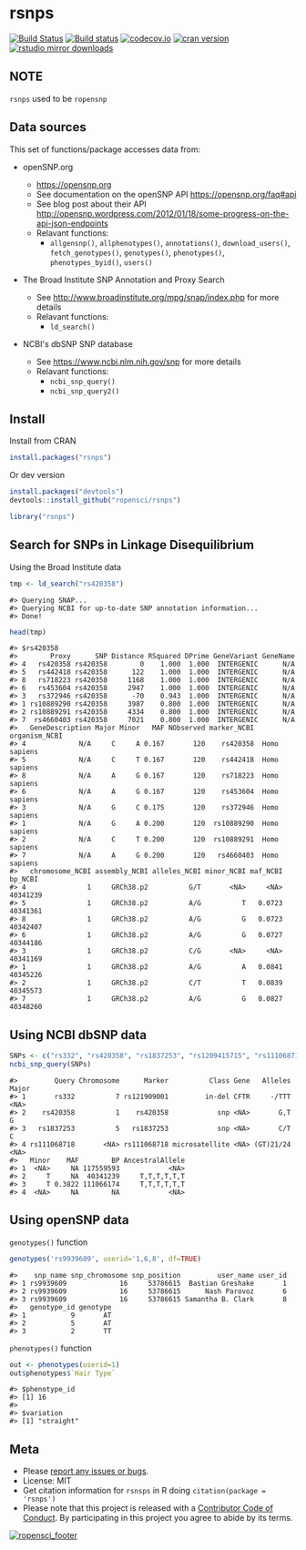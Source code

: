 rsnps
=====



[![Build Status](https://api.travis-ci.org/ropensci/rsnps.png)](https://travis-ci.org/ropensci/rsnps)
[![Build status](https://ci.appveyor.com/api/projects/status/d2lv98726u6t9ut5/branch/master)](https://ci.appveyor.com/project/sckott/rsnps/branch/master)
[![codecov.io](https://codecov.io/github/ropensci/rsnps/coverage.svg?branch=master)](https://codecov.io/github/ropensci/rsnps?branch=master)
[![cran version](http://www.r-pkg.org/badges/version/rsnps)](https://cran.r-project.org/package=rsnps)
[![rstudio mirror downloads](http://cranlogs.r-pkg.org/badges/rsnps?color=E664A4)](https://github.com/metacran/cranlogs.app)

## NOTE

`rsnps` used to be `ropensnp`


## Data sources

This set of functions/package accesses data from:

+ openSNP.org
	+ <https://opensnp.org>
	+ See documentation on the openSNP API <https://opensnp.org/faq#api>
	+ See blog post about their API <http://opensnp.wordpress.com/2012/01/18/some-progress-on-the-api-json-endpoints>
	+ Relavant functions:
		+ `allgensnp()`, `allphenotypes()`, `annotations()`, `download_users()`, 
		`fetch_genotypes()`, `genotypes()`, `phenotypes()`, `phenotypes_byid()`, `users()`

+ The Broad Institute SNP Annotation and Proxy Search
	+ See <http://www.broadinstitute.org/mpg/snap/index.php> for more details
	+ Relavant functions:
		+ `ld_search()`

+ NCBI's dbSNP SNP database
	+ See <https://www.ncbi.nlm.nih.gov/snp> for more details
	+ Relavant functions:
		+ `ncbi_snp_query()`
		+ `ncbi_snp_query2()`

## Install

Install from CRAN


```r
install.packages("rsnps")
```

Or dev version


```r
install.packages("devtools")
devtools::install_github("ropensci/rsnps")
```


```r
library("rsnps")
```

## Search for SNPs in Linkage Disequilibrium

Using the Broad Institute data


```r
tmp <- ld_search("rs420358")
```

```
#> Querying SNAP...
#> Querying NCBI for up-to-date SNP annotation information...
#> Done!
```

```r
head(tmp)
```

```
#> $rs420358
#>        Proxy      SNP Distance RSquared DPrime GeneVariant GeneName
#> 4   rs420358 rs420358        0    1.000  1.000  INTERGENIC      N/A
#> 5   rs442418 rs420358      122    1.000  1.000  INTERGENIC      N/A
#> 8   rs718223 rs420358     1168    1.000  1.000  INTERGENIC      N/A
#> 6   rs453604 rs420358     2947    1.000  1.000  INTERGENIC      N/A
#> 3   rs372946 rs420358      -70    0.943  1.000  INTERGENIC      N/A
#> 1 rs10889290 rs420358     3987    0.800  1.000  INTERGENIC      N/A
#> 2 rs10889291 rs420358     4334    0.800  1.000  INTERGENIC      N/A
#> 7  rs4660403 rs420358     7021    0.800  1.000  INTERGENIC      N/A
#>   GeneDescription Major Minor   MAF NObserved marker_NCBI organism_NCBI
#> 4             N/A     C     A 0.167       120    rs420358  Homo sapiens
#> 5             N/A     C     T 0.167       120    rs442418  Homo sapiens
#> 8             N/A     A     G 0.167       120    rs718223  Homo sapiens
#> 6             N/A     A     G 0.167       120    rs453604  Homo sapiens
#> 3             N/A     G     C 0.175       120    rs372946  Homo sapiens
#> 1             N/A     G     A 0.200       120  rs10889290  Homo sapiens
#> 2             N/A     C     T 0.200       120  rs10889291  Homo sapiens
#> 7             N/A     A     G 0.200       120   rs4660403  Homo sapiens
#>   chromosome_NCBI assembly_NCBI alleles_NCBI minor_NCBI maf_NCBI  bp_NCBI
#> 4               1     GRCh38.p2          G/T       <NA>     <NA> 40341239
#> 5               1     GRCh38.p2          A/G          T   0.0723 40341361
#> 8               1     GRCh38.p2          A/G          G   0.0723 40342407
#> 6               1     GRCh38.p2          A/G          G   0.0727 40344186
#> 3               1     GRCh38.p2          C/G       <NA>     <NA> 40341169
#> 1               1     GRCh38.p2          A/G          A   0.0841 40345226
#> 2               1     GRCh38.p2          C/T          T   0.0839 40345573
#> 7               1     GRCh38.p2          A/G          G   0.0827 40348260
```

## Using NCBI dbSNP data


```r
SNPs <- c("rs332", "rs420358", "rs1837253", "rs1209415715", "rs111068718")
ncbi_snp_query(SNPs)
```

```
#>         Query Chromosome      Marker          Class Gene   Alleles Major
#> 1       rs332          7 rs121909001         in-del CFTR     -/TTT  <NA>
#> 2    rs420358          1    rs420358            snp <NA>       G,T     G
#> 3   rs1837253          5   rs1837253            snp <NA>       C/T     C
#> 4 rs111068718       <NA> rs111068718 microsatellite <NA> (GT)21/24  <NA>
#>   Minor    MAF        BP AncestralAllele
#> 1  <NA>     NA 117559593            <NA>
#> 2     T     NA  40341239     T,T,T,T,T,T
#> 3     T 0.3822 111066174     T,T,T,T,T,T
#> 4  <NA>     NA        NA            <NA>
```

## Using openSNP data

`genotypes()` function


```r
genotypes('rs9939609', userid='1,6,8', df=TRUE)
```

```
#>    snp_name snp_chromosome snp_position         user_name user_id
#> 1 rs9939609             16     53786615  Bastian Greshake       1
#> 2 rs9939609             16     53786615      Nash Parovoz       6
#> 3 rs9939609             16     53786615 Samantha B. Clark       8
#>   genotype_id genotype
#> 1           9       AT
#> 2           5       AT
#> 3           2       TT
```

`phenotypes()` function


```r
out <- phenotypes(userid=1)
out$phenotypes$`Hair Type`
```

```
#> $phenotype_id
#> [1] 16
#> 
#> $variation
#> [1] "straight"
```

## Meta

* Please [report any issues or bugs](https://github.com/ropensci/rsnps/issues).
* License: MIT
* Get citation information for `rsnsps` in R doing `citation(package = 'rsnps')`
* Please note that this project is released with a [Contributor Code of Conduct](CONDUCT.md). 
By participating in this project you agree to abide by its terms.

[![ropensci_footer](https://ropensci.org/public_images/github_footer.png)](https://ropensci.org)

